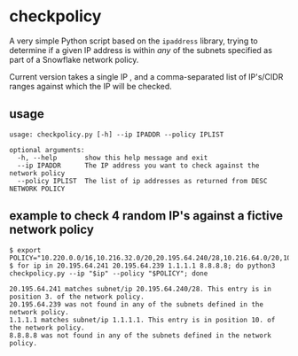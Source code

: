 # checkpolicy
A very simple Python script based on the `ipaddress` library, trying to determine if a given IP address is within *any* of the subnets specified as part of a Snowflake network policy.

Current version takes a single IP , and a comma-separated list of IP's/CIDR ranges against which the IP will be checked.

## usage
```shell
usage: checkpolicy.py [-h] --ip IPADDR --policy IPLIST

optional arguments:
  -h, --help       show this help message and exit
  --ip IPADDR      The IP address you want to check against the network policy
  --policy IPLIST  The list of ip addresses as returned from DESC NETWORK POLICY
```

## example to check 4 random IP's against a fictive network policy
```shell
$ export POLICY="10.220.0.0/16,10.216.32.0/20,20.195.64.240/28,10.216.64.0/20,10.8.210.0/23,91.233.207.64/26,10.9.210.0/23,10.8.212.0/22,10.9.212.0/22,1.1.1.1"
$ for ip in 20.195.64.241 20.195.64.239 1.1.1.1 8.8.8.8; do python3 checkpolicy.py --ip "$ip" --policy "$POLICY"; done
```
```shell
20.195.64.241 matches subnet/ip 20.195.64.240/28. This entry is in position 3. of the network policy.
20.195.64.239 was not found in any of the subnets defined in the network policy.
1.1.1.1 matches subnet/ip 1.1.1.1. This entry is in position 10. of the network policy.
8.8.8.8 was not found in any of the subnets defined in the network policy.
```
